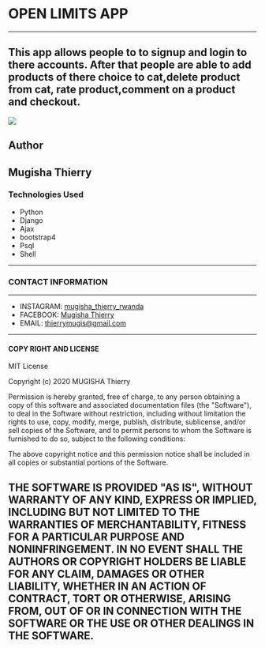 # OPEN LIMITS APP
---
This app allows people to to signup and login to there accounts.
After that people are able to add products of there choice to cat,delete product from cat, rate product,comment on a product and checkout.
---
![](https://images-na.ssl-images-amazon.com/images/I/31dZEtR+s-L._SX258_BO1,204,203,200_.jpg)
## Author
Mugisha Thierry
---
### Technologies Used
- Python
- Django
- Ajax
- bootstrap4
- Psql
- Shell

---

### CONTACT INFORMATION
---
- INSTAGRAM: [mugisha_thierry_rwanda](https://www.instagram.com)
- FACEBOOK: [Mugisha Thierry](https://www.facebook.com)
- EMAIL: [thierrymugis@gmail.com](https://www.gmail.com)
---
#### COPY RIGHT AND LICENSE

MIT License

Copyright (c) 2020 MUGISHA Thierry

Permission is hereby granted, free of charge, to any person obtaining a copy
of this software and associated documentation files (the "Software"), to deal
in the Software without restriction, including without limitation the rights
to use, copy, modify, merge, publish, distribute, sublicense, and/or sell
copies of the Software, and to permit persons to whom the Software is
furnished to do so, subject to the following conditions:

The above copyright notice and this permission notice shall be included in all
copies or substantial portions of the Software.

THE SOFTWARE IS PROVIDED "AS IS", WITHOUT WARRANTY OF ANY KIND, EXPRESS OR
IMPLIED, INCLUDING BUT NOT LIMITED TO THE WARRANTIES OF MERCHANTABILITY,
FITNESS FOR A PARTICULAR PURPOSE AND NONINFRINGEMENT. IN NO EVENT SHALL THE
AUTHORS OR COPYRIGHT HOLDERS BE LIABLE FOR ANY CLAIM, DAMAGES OR OTHER
LIABILITY, WHETHER IN AN ACTION OF CONTRACT, TORT OR OTHERWISE, ARISING FROM,
OUT OF OR IN CONNECTION WITH THE SOFTWARE OR THE USE OR OTHER DEALINGS IN THE
SOFTWARE.
----